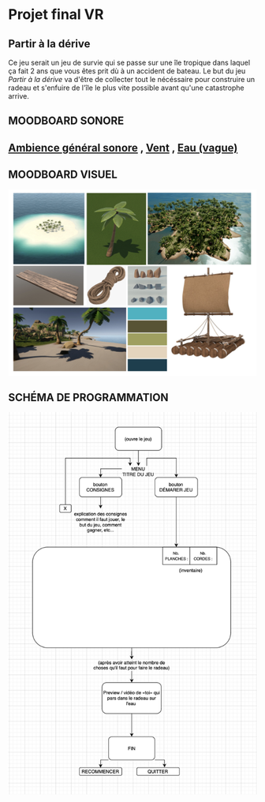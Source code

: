 # Projet final VR 
## Partir à la dérive
Ce jeu serait un jeu de survie qui se passe sur une île tropique dans laquel ça fait 2 ans que vous êtes prit dù à un accident de bateau.
Le but du jeu *Partir à la dérive* va d'être de collecter tout le nécéssaire pour construire un radeau et s'enfuire de l'île le plus vite possible avant qu'une catastrophe arrive.
## MOODBOARD SONORE
## [Ambience général sonore](https://youtu.be/kkOuS-4GBlE?si=b-FO_awJggvw1erH) , [Vent](https://www.youtube.com/watch?v=qBAPsQkS8QI) , [Eau (vague)](https://www.youtube.com/watch?v=bn9F19Hi1Lk) 
## MOODBOARD VISUEL
![moodboard visuel](/assets/moodboardVisuel.png)
## SCHÉMA DE PROGRAMMATION
![schéma de programmation](/assets/schemaProg.png) 
